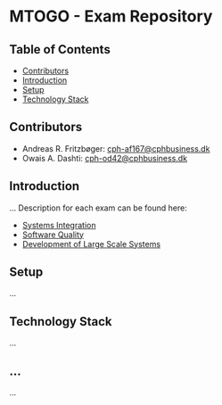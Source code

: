 # MTOGO - Exam Repository

## Table of Contents

- [Contributors](#contributors)
- [Introduction](#introduction)
- [Setup](#setup)
- [Technology Stack](#techology-stack)

## Contributors

- Andreas R. Fritzbøger: <a href = "mailto:cph-af167@cphbusiness.dk">cph-af167@cphbusiness.dk</a>
- Owais A. Dashti: <a href = "mailto:cph-od42@cphbusiness.dk">cph-od42@cphbusiness.dk</a>

## Introduction

...
Description for each exam can be found here:

- [Systems Integration](./SI/readme.md)
- [Software Quality](./SQ/readme.md)
- [Development of Large Scale Systems](./DLS/readme.md)

## Setup

...

## Technology Stack

...

## ...

...
